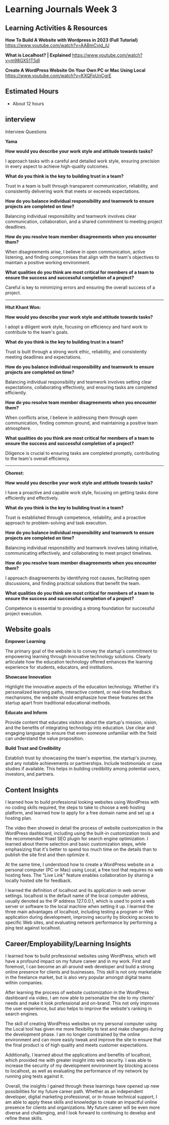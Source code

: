 # Learning Journals Week 3

## Learning Activities & Resources
**How To Build A Website with Wordpress in 2023 (Full Tutorial)**
https://www.youtube.com/watch?v=AABmCvjd_iU

**What is Localhost? | Explained**
https://www.youtube.com/watch?v=m98GX51T5dI

**Create A WordPress Website On Your Own PC or Mac Using Local**
https://www.youtube.com/watch?v=KXQFpUnCgrE

## Estimated Hours
   - About 12 hours 


## interview

Interview Questions 

**Yama**

**How would you describe your work style and attitude towards tasks?**

I approach tasks with a careful and detailed work style, ensuring precision in every aspect to achieve high-quality outcomes.

**What do you think is the key to building trust in a team?**

Trust in a team is built through transparent communication, reliability, and consistently delivering work that meets or exceeds expectations.

**How do you balance individual responsibility and teamwork to ensure projects are completed on time?**

Balancing individual responsibility and teamwork involves clear communication, collaboration, and a shared commitment to meeting project deadlines.

**How do you resolve team member disagreements when you encounter them?**

When disagreements arise, I believe in open communication, active listening, and finding compromises that align with the team's objectives to maintain a positive working environment.

**What qualities do you think are most critical for members of a team to ensure the success and successful completion of a project?**

Careful is key to minimizing errors and ensuring the overall success of a project.

---
**Htut Khant Won:**

**How would you describe your work style and attitude towards tasks?**

I adopt a diligent work style, focusing on efficiency and hard work to contribute to the team's goals.

**What do you think is the key to building trust in a team?**

Trust is built through a strong work ethic, reliability, and consistently meeting deadlines and expectations.

**How do you balance individual responsibility and teamwork to ensure projects are completed on time?**

Balancing individual responsibility and teamwork involves setting clear expectations, collaborating effectively, and ensuring tasks are completed efficiently.

**How do you resolve team member disagreements when you encounter them?**

When conflicts arise, I believe in addressing them through open communication, finding common ground, and maintaining a positive team atmosphere.

**What qualities do you think are most critical for members of a team to ensure the success and successful completion of a project?**

Diligence is crucial to ensuring tasks are completed promptly, contributing to the team's overall efficiency.

---

**Chorest:**

**How would you describe your work style and attitude towards tasks?**

I have a proactive and capable work style, focusing on getting tasks done efficiently and effectively.

**What do you think is the key to building trust in a team?**

Trust is established through competence, reliability, and a proactive approach to problem-solving and task execution.

**How do you balance individual responsibility and teamwork to ensure projects are completed on time?**

Balancing individual responsibility and teamwork involves taking initiative, communicating effectively, and collaborating to meet project timelines.

**How do you resolve team member disagreements when you encounter them?**

I approach disagreements by identifying root causes, facilitating open discussions, and finding practical solutions that benefit the team.

**What qualities do you think are most critical for members of a team to ensure the success and successful completion of a project?**

Competence is essential to providing a strong foundation for successful project execution.


## Website goals

**Empower Learning**

The primary goal of the website is to convey the startup's commitment to empowering learning through innovative technology solutions. Clearly articulate how the education technology offered enhances the learning experience for students, educators, and institutions.

**Showcase Innovation**

Highlight the innovative aspects of the education technology. Whether it's personalized learning paths, interactive content, or real-time feedback mechanisms, the website should emphasize how these features set the startup apart from traditional educational methods.

**Educate and Inform**

Provide content that educates visitors about the startup's mission, vision, and the benefits of integrating technology into education. Use clear and engaging language to ensure that even someone unfamiliar with the field can understand the value proposition.

**Build Trust and Credibility**

Establish trust by showcasing the team's expertise, the startup's journey, and any notable achievements or partnerships. Include testimonials or case studies if available. This helps in building credibility among potential users, investors, and partners.

## Content Insights
I learned how to build professional looking websites using WordPress with no coding skills required, the steps to take to choose a web hosting platform, and learned how to apply for a free domain name and set up a hosting plan.

The video then showed in detail the process of website customization in the WordPress dashboard, including using the built-in customization tools and the recommended Yoast SEO plugin for search engine optimization. I learned about theme selection and basic customization steps, while emphasizing that it's better to spend too much time on the details than to publish the site first and then optimize it.

At the same time, I understood how to create a WordPress website on a personal computer (PC or Mac) using Local, a free tool that requires no web hosting fees. The "Live Link" feature enables collaboration by sharing a locally hosted site for feedback.

I learned the definition of localhost and its application in web server settings. localhost is the default name of the local computer address, usually denoted as the IP address 127.0.0.1, which is used to point a web server or software to the local machine when setting it up. I learned the three main advantages of localhost, including testing a program or Web application during development, improving security by blocking access to specific Web sites, and evaluating network performance by performing a ping test against localhost. 

## Career/Employability/Learning Insights

I learned how to build professional websites using WordPress, which will have a profound impact on my future career and in my work. First and foremost, I can become an all-around web developer and build a strong online presence for clients and businesses. This skill is not only marketable in the freelance market, but is also very popular amongst digital teams within companies.

After learning the process of website customization in the WordPress dashboard via video, I am now able to personalize the site to my clients' needs and make it look professional and on-brand. This not only improves the user experience, but also helps to improve the website's ranking in search engines.

The skill of creating WordPress websites on my personal computer using the Local tool has given me more flexibility to test and make changes during the development phase. I am no longer constrained by the online environment and can more easily tweak and improve the site to ensure that the final product is of high quality and meets customer expectations.

Additionally, I learned about the applications and benefits of localhost, which provided me with greater insight into web security. I was able to increase the security of my development environment by blocking access to localhost, as well as evaluating the performance of my network by running ping tests against it.

Overall, the insights I gained through these learnings have opened up new possibilities for my future career path. Whether as an independent developer, digital marketing professional, or in-house technical support, I am able to apply these skills and knowledge to create an impactful online presence for clients and organizations. My future career will be even more diverse and challenging, and I look forward to continuing to develop and refine these skills.
